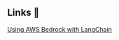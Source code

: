 ## Links 🔗
[Using AWS Bedrock with LangChain](https://python.langchain.com/docs/integrations/llms/bedrock/) 